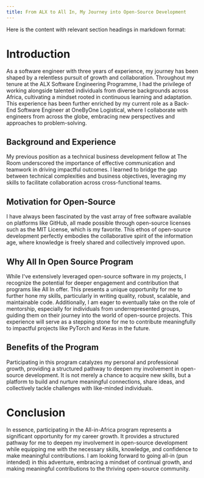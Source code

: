 ```yaml
---
title: From ALX to All In, My Journey into Open-Source Development
---
```


Here is the content with relevant section headings in markdown format:

**Introduction**
================

As a software engineer with three years of experience, my journey has been shaped by a relentless pursuit of growth and collaboration. Throughout my tenure at the ALX Software Engineering Programme, I had the privilege of working alongside talented individuals from diverse backgrounds across Africa, cultivating a mindset rooted in continuous learning and adaptation. This experience has been further enriched by my current role as a Back-End Software Engineer at OneByOne Logistical, where I collaborate with engineers from across the globe, embracing new perspectives and approaches to problem-solving.

**Background and Experience**
---------------------------

My previous position as a technical business development fellow at The Room underscored the importance of effective communication and teamwork in driving impactful outcomes. I learned to bridge the gap between technical complexities and business objectives, leveraging my skills to facilitate collaboration across cross-functional teams.

**Motivation for Open-Source**
-------------------------

I have always been fascinated by the vast array of free software available on platforms like GitHub, all made possible through open-source licenses such as the MIT License, which is my favorite. This ethos of open-source development perfectly embodies the collaborative spirit of the information age, where knowledge is freely shared and collectively improved upon.

**Why All In Open Source Program**
--------------------------------

While I've extensively leveraged open-source software in my projects, I recognize the potential for deeper engagement and contribution that programs like All In offer. This presents a unique opportunity for me to further hone my skills, particularly in writing quality, robust, scalable, and maintainable code. Additionally, I am eager to eventually take on the role of mentorship, especially for individuals from underrepresented groups, guiding them on their journey into the world of open-source projects. This experience will serve as a stepping stone for me to contribute meaningfully to impactful projects like PyTorch and Keras in the future.

**Benefits of the Program**
-------------------------

Participating in this program catalyzes my personal and professional growth, providing a structured pathway to deepen my involvement in open-source development. It is not merely a chance to acquire new skills, but a platform to build and nurture meaningful connections, share ideas, and collectively tackle challenges with like-minded individuals.

**Conclusion**
==========

In essence, participating in the All-in-Africa program represents a significant opportunity for my career growth. It provides a structured pathway for me to deepen my involvement in open-source development while equipping me with the necessary skills, knowledge, and confidence to make meaningful contributions. I am looking forward to going all-in (pun intended) in this adventure, embracing a mindset of continual growth, and making meaningful contributions to the thriving open-source community.
